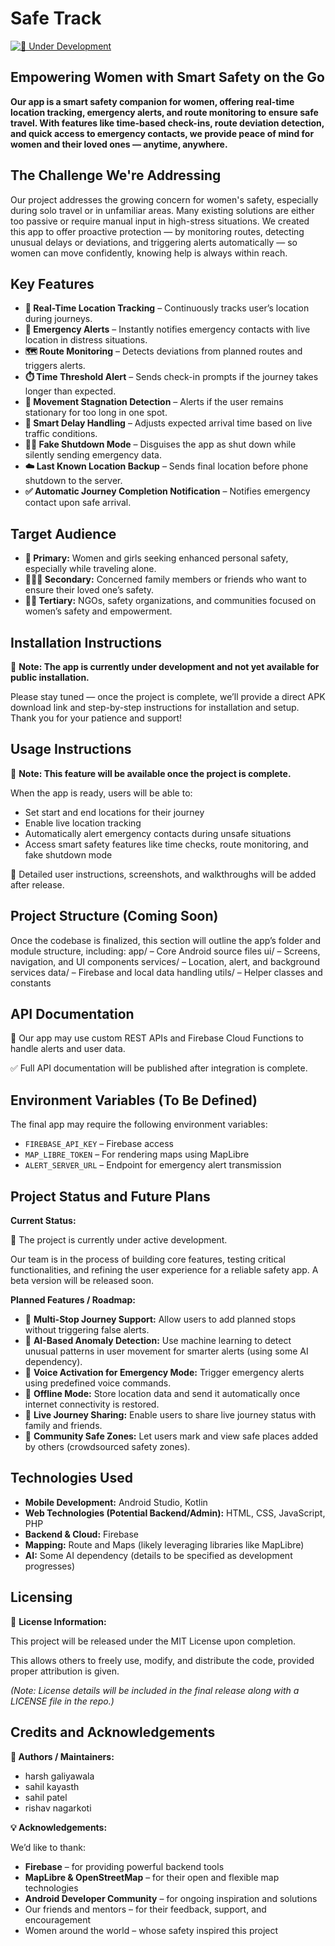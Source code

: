 # Safe Track

[![🚧 Under Development](./Web/AA_grad_martrials/images/common.jpg)](./Web/AA_grad_martrials/images/f1-1.jpg)

## Empowering Women with Smart Safety on the Go

**Our app is a smart safety companion for women, offering real-time location tracking, emergency alerts, and route monitoring to ensure safe travel. With features like time-based check-ins, route deviation detection, and quick access to emergency contacts, we provide peace of mind for women and their loved ones — anytime, anywhere.**

## The Challenge We're Addressing

Our project addresses the growing concern for women's safety, especially during solo travel or in unfamiliar areas. Many existing solutions are either too passive or require manual input in high-stress situations. We created this app to offer proactive protection — by monitoring routes, detecting unusual delays or deviations, and triggering alerts automatically — so women can move confidently, knowing help is always within reach.

## Key Features

* **📍 Real-Time Location Tracking** – Continuously tracks user’s location during journeys.
* **🚨 Emergency Alerts** – Instantly notifies emergency contacts with live location in distress situations.
* **🗺️ Route Monitoring** – Detects deviations from planned routes and triggers alerts.
* **⏱️ Time Threshold Alert** – Sends check-in prompts if the journey takes longer than expected.
* **🛑 Movement Stagnation Detection** – Alerts if the user remains stationary for too long in one spot.
* **🧠 Smart Delay Handling** – Adjusts expected arrival time based on live traffic conditions.
* **🕵️‍♀️ Fake Shutdown Mode** – Disguises the app as shut down while silently sending emergency data.
* **☁️ Last Known Location Backup** – Sends final location before phone shutdown to the server.
* **✅ Automatic Journey Completion Notification** – Notifies emergency contact upon safe arrival.

## Target Audience

* **👩 Primary:** Women and girls seeking enhanced personal safety, especially while traveling alone.
* **👨‍👩‍👧 Secondary:** Concerned family members or friends who want to ensure their loved one’s safety.
* **🧑‍💻 Tertiary:** NGOs, safety organizations, and communities focused on women’s safety and empowerment.

## Installation Instructions

🚧 **Note: The app is currently under development and not yet available for public installation.**

Please stay tuned — once the project is complete, we’ll provide a direct APK download link and step-by-step instructions for installation and setup. Thank you for your patience and support!

## Usage Instructions

🚧 **Note: This feature will be available once the project is complete.**

When the app is ready, users will be able to:

* Set start and end locations for their journey
* Enable live location tracking
* Automatically alert emergency contacts during unsafe situations
* Access smart safety features like time checks, route monitoring, and fake shutdown mode

📱 Detailed user instructions, screenshots, and walkthroughs will be added after release.

## Project Structure (Coming Soon)

Once the codebase is finalized, this section will outline the app’s folder and module structure, including:
app/ – Core Android source files
ui/ – Screens, navigation, and UI components
services/ – Location, alert, and background services
data/ – Firebase and local data handling
utils/ – Helper classes and constants

## API Documentation

📡 Our app may use custom REST APIs and Firebase Cloud Functions to handle alerts and user data.

✅ Full API documentation will be published after integration is complete.

## Environment Variables (To Be Defined)

The final app may require the following environment variables:

* `FIREBASE_API_KEY` – Firebase access
* `MAP_LIBRE_TOKEN` – For rendering maps using MapLibre
* `ALERT_SERVER_URL` – Endpoint for emergency alert transmission

## Project Status and Future Plans

**Current Status:**

🚧 The project is currently under active development.

Our team is in the process of building core features, testing critical functionalities, and refining the user experience for a reliable safety app. A beta version will be released soon.

**Planned Features / Roadmap:**

* 🔹 **Multi-Stop Journey Support:** Allow users to add planned stops without triggering false alerts.
* 🔹 **AI-Based Anomaly Detection:** Use machine learning to detect unusual patterns in user movement for smarter alerts (using some AI dependency).
* 🔹 **Voice Activation for Emergency Mode:** Trigger emergency alerts using predefined voice commands.
* 🔹 **Offline Mode:** Store location data and send it automatically once internet connectivity is restored.
* 🔹 **Live Journey Sharing:** Enable users to share live journey status with family and friends.
* 🔹 **Community Safe Zones:** Let users mark and view safe places added by others (crowdsourced safety zones).

## Technologies Used

* **Mobile Development:** Android Studio, Kotlin
* **Web Technologies (Potential Backend/Admin):** HTML, CSS, JavaScript, PHP
* **Backend & Cloud:** Firebase
* **Mapping:** Route and Maps (likely leveraging libraries like MapLibre)
* **AI:** Some AI dependency (details to be specified as development progresses)

## Licensing

📄 **License Information:**

This project will be released under the MIT License upon completion.

This allows others to freely use, modify, and distribute the code, provided proper attribution is given.

*(Note: License details will be included in the final release along with a LICENSE file in the repo.)*

## Credits and Acknowledgements

**👥 Authors / Maintainers:**

* harsh galiyawala
* sahil kayasth
* sahil patel
* rishav nagarkoti

**💡 Acknowledgements:**

We’d like to thank:

* **Firebase** – for providing powerful backend tools
* **MapLibre & OpenStreetMap** – for their open and flexible map technologies
* **Android Developer Community** – for ongoing inspiration and solutions
* Our friends and mentors – for their feedback, support, and encouragement
* Women around the world – whose safety inspired this project
